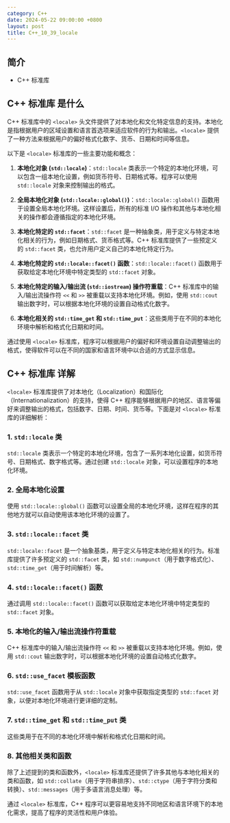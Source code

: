 ```yaml
---
category: C++
date: 2024-05-22 09:00:00 +0800
layout: post
title: C++_10_39_locale
---
```

## 简介

+ C++ <locale>标准库

## C++ <locale>标准库 是什么

C++ 标准库中的 `<locale>` 头文件提供了对本地化和文化特定信息的支持。本地化是指根据用户的区域设置和语言首选项来适应软件的行为和输出。`<locale>` 提供了一种方法来根据用户的偏好格式化数字、货币、日期和时间等信息。

以下是 `<locale>` 标准库的一些主要功能和概念：

1. **本地化对象 (`std::locale`)**：`std::locale` 类表示一个特定的本地化环境，可以包含一组本地化设置，例如货币符号、日期格式等。程序可以使用 `std::locale` 对象来控制输出的格式。

2. **全局本地化对象 (`std::locale::global()`)**：`std::locale::global()` 函数用于设置全局本地化环境。这样设置后，所有的标准 I/O 操作和其他与本地化相关的操作都会遵循指定的本地化环境。

3. **本地化特定的 `std::facet`**：`std::facet` 是一种抽象类，用于定义与特定本地化相关的行为，例如日期格式、货币格式等。C++ 标准库提供了一些预定义的 `std::facet` 类，也允许用户定义自己的本地化特定行为。

4. **本地化特定的 `std::locale::facet()` 函数**：`std::locale::facet()` 函数用于获取给定本地化环境中特定类型的 `std::facet` 对象。

5. **本地化特定的输入/输出流 (`std::iostream`) 操作符重载**：C++ 标准库中的输入/输出流操作符 `<<` 和 `>>` 被重载以支持本地化环境。例如，使用 `std::cout` 输出数字时，可以根据本地化环境的设置自动格式化数字。

6. **本地化相关的 `std::time_get` 和 `std::time_put`**：这些类用于在不同的本地化环境中解析和格式化日期和时间。

通过使用 `<locale>` 标准库，程序可以根据用户的偏好和环境设置自动调整输出的格式，使得软件可以在不同的国家和语言环境中以合适的方式显示信息。

## C++ <locale>标准库 详解

`<locale>` 标准库提供了对本地化（Localization）和国际化（Internationalization）的支持，使得 C++ 程序能够根据用户的地区、语言等偏好来调整输出的格式，包括数字、日期、时间、货币等。下面是对 `<locale>` 标准库的详细解析：

### 1. `std::locale` 类
`std::locale` 类表示一个特定的本地化环境，包含了一系列本地化设置，如货币符号、日期格式、数字格式等。通过创建 `std::locale` 对象，可以设置程序的本地化环境。

### 2. 全局本地化设置
使用 `std::locale::global()` 函数可以设置全局的本地化环境，这样在程序的其他地方就可以自动使用该本地化环境的设置了。

### 3. `std::locale::facet` 类
`std::locale::facet` 是一个抽象基类，用于定义与特定本地化相关的行为。标准库提供了许多预定义的 `std::facet` 类，如 `std::numpunct`（用于数字格式化）、`std::time_get`（用于时间解析）等。

### 4. `std::locale::facet()` 函数
通过调用 `std::locale::facet()` 函数可以获取给定本地化环境中特定类型的 `std::facet` 对象。

### 5. 本地化的输入/输出流操作符重载
C++ 标准库中的输入/输出流操作符 `<<` 和 `>>` 被重载以支持本地化环境。例如，使用 `std::cout` 输出数字时，可以根据本地化环境的设置自动格式化数字。

### 6. `std::use_facet` 模板函数
`std::use_facet` 函数用于从 `std::locale` 对象中获取指定类型的 `std::facet` 对象，以便对本地化环境进行更详细的定制。

### 7. `std::time_get` 和 `std::time_put` 类
这些类用于在不同的本地化环境中解析和格式化日期和时间。

### 8. 其他相关类和函数
除了上述提到的类和函数外，`<locale>` 标准库还提供了许多其他与本地化相关的类和函数，如 `std::collate`（用于字符串排序）、`std::ctype`（用于字符分类和转换）、`std::messages`（用于多语言消息处理）等。

通过 `<locale>` 标准库，C++ 程序可以更容易地支持不同地区和语言环境下的本地化需求，提高了程序的灵活性和用户体验。